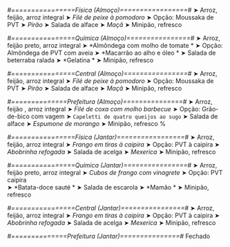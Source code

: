 
*#================Física (Almoço)=================#*
➤ Arroz, feijão, arroz integral
➤ *Filé de peixe à pomodoro*
➤ Opção: Moussaka de PVT
➤ *Pirão*
➤ Salada de alface
➤ *Maçã*
➤ Minipão, refresco

*#================Química (Almoço)================#*
➤ Arroz, feijão preto, arroz integral
➤ *Almôndega com molho de tomate *
➤ Opção: Almôndega de PVT com aveia 
➤ *Macarrão ao alho e óleo *
➤ Salada de beterraba ralada 
➤ *Gelatina *
➤ Minipão, refresco

*#================Central (Almoço)================#*
➤ Arroz, feijão, arroz integral
➤ *Filé de peixe à pomodoro*
➤ Opção: Moussaka de PVT
➤ *Pirão*
➤ Salada de alface
➤ *Maçã*
➤ Minipão, refresco

*#==============Prefeitura (Almoço)===============#*
➤ Arroz, feijão , arroz integral
➤ *Filé de coxa com molho barbecue*
➤ Opção: Grão-de-bico com vagem
➤ `Capeletti de quatro queijos ao sugo`
➤ Salada de alface
➤ *Espumone de morango*
➤ Minipão, refresco
%

*#================Física (Jantar)=================#*
➤ Arroz, feijão, arroz integral
➤ *Frango em tiras à caipira*
➤ Opção: PVT à caipira
➤ *Abobrinha refogada*
➤ Salada de acelga
➤ *Mexerica*
➤ Minipão, refresco

*#================Química (Jantar)================#*
➤ Arroz, feijão preto, arroz integral
➤ *Cubos de frango com vinagrete*
➤ Opção: PVT caipira  
➤ *Batata-doce sauté *
➤ Salada de escarola
➤ *Mamão *
➤ Minipão, refresco

*#================Central (Jantar)================#*
➤ Arroz, feijão, arroz integral
➤ *Frango em tiras à caipira*
➤ Opção: PVT à caipira
➤ *Abobrinha refogada*
➤ Salada de acelga
➤ *Mexerica*
➤ Minipão, refresco

*#==============Prefeitura (Jantar)===============#*
Fechado

